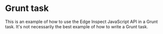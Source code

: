 Grunt task
========================

This is an example of how to use the Edge Inspect JavaScript API in a Grunt task.  It's not necessarily the best example of how to write a Grunt task.
